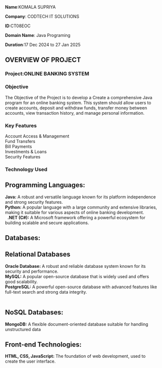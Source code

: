 **Name**:KOMALA SUPRIYA

**Company**: CODTECH IT SOLUTIONS

**ID**:CT08EOC

**Domain Name**: Java Programing

**Duration**:17 Dec 2024 to 27 Jan 2025

## OVERVIEW OF PROJECT

### Project:ONLINE BANKING SYSTEM
### Objective
The Objective of the Project is to develop a Create a comprehensive Java program for an online banking system. This system should
allow users to create accounts, deposit and withdraw funds, transfer money between accounts, view transaction history, and manage personal information.
### Key Features
Account Access & Management<br>
Fund Transfers<br>
Bill Payments<br>
Investments & Loans<br>
Security Features<br>
### Technology Used 
## Programming Languages:

**Java:** A robust and versatile language known for its platform independence and strong security features.  <br> 
**Python:** A popular language with a large community and extensive libraries, making it suitable for various aspects of online banking development. <br>  
**.NET (C#):** A Microsoft framework offering a powerful ecosystem for building scalable and secure applications.<br>
## Databases:

## Relational Databases
**Oracle Database:** A robust and reliable database system known for its security and performance.<br>
**MySQL:** A popular open-source database that is widely used and offers good scalability.<br> 
**PostgreSQL:** A powerful open-source database with advanced features like full-text search and strong data integrity.<br>   
## NoSQL Databases:
**MongoDB:** A flexible document-oriented database suitable for handling unstructured data<br>
## Front-end Technologies:
**HTML, CSS, JavaScript:** The foundation of web development, used to create the user interface.<br>
